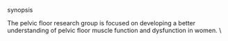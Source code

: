 synopsis

The pelvic floor research group is focused on developing a better understanding of pelvic floor muscle function and dysfunction in women. 
\
